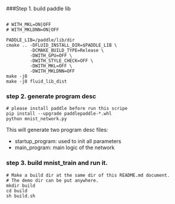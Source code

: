 ###Step 1. build paddle lib

```

# WITH_MKL=ON|OFF
# WITH_MKLDNN=ON|OFF

PADDLE_LIB=/paddle/lib/dir
cmake .. -DFLUID_INSTALL_DIR=$PADDLE_LIB \
         -DCMAKE_BUILD_TYPE=Release \
         -DWITH_GPU=OFF \
         -DWITH_STYLE_CHECK=OFF \
         -DWITH_MKL=OFF \
         -DWITH_MKLDNN=OFF
make -j8
make -j8 fluid_lib_dist
```

### step 2. generate program desc
```
# please install paddle before run this scripe
pip install --upgrade paddlepaddle-*.whl
python mnist_network.py
```

This will generate two program desc files:
  - startup_program: used to init all parameters
  - main_program: main logic of the network

### step 3. build mnist_train and run it.


```
# Make a build dir at the same dir of this README.md document.
# The demo dir can be put anywhere.
mkdir build
cd build
sh build.sh
```
